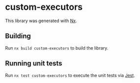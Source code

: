 # custom-executors

This library was generated with [Nx](https://nx.dev).

## Building

Run `nx build custom-executors` to build the library.

## Running unit tests

Run `nx test custom-executors` to execute the unit tests via [Jest](https://jestjs.io).
